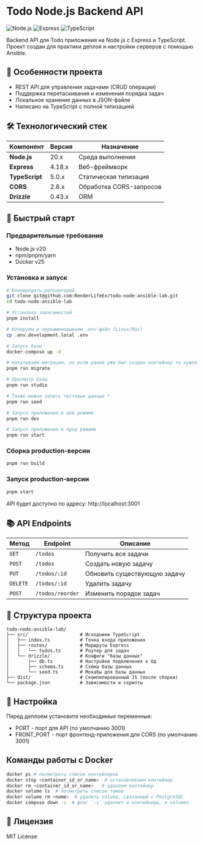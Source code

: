 # Todo Node.js Backend API

![Node.js](https://img.shields.io/badge/Node.js-20-339933?style=for-the-badge&logo=nodedotjs&logoColor=white)
![Express](https://img.shields.io/badge/Express-000000?style=for-the-badge&logo=express&logoColor=white)
![TypeScript](https://img.shields.io/badge/TypeScript-3178C6?style=for-the-badge&logo=typescript&logoColor=white)

Backend API для Todo приложения на Node.js с Express и TypeScript. Проект создан для практики деплоя и настройки серверов с помощью Ansible.

## 📌 Особенности проекта

- REST API для управления задачами (CRUD операции)
- Поддержка перетаскивания и изменения порядка задач
- Локальное хранение данных в JSON-файле
- Написано на TypeScript с полной типизацией

## 🛠 Технологический стек

| Компонент                 | Версия   | Назначение                          |
|---------------------------|----------|-------------------------------------|
| **Node.js**               | 20.x     | Среда выполнения                    |
| **Express**               | 4.18.x   | Веб-фреймворк                       |
| **TypeScript**            | 5.0.x    | Статическая типизация               |
| **CORS**                  | 2.8.x    | Обработка CORS-запросов             |
| **Drizzle**               | 0.43.x   | ORM                                 |

## 🚀 Быстрый старт

### Предварительные требования
- Node.js v20
- npm/pnpm/yarn
- Docker v25

### Установка и запуск
```bash
# Клонировать репозиторий
git clone git@github.com:RenderLifeEx/todo-node-ansible-lab.git
cd todo-node-ansible-lab

# Установка зависимостей
pnpm install

# Копируем и переименовываем .env-файл (Linux/Mac)
cp .env.development.local .env

# Запуск базы
docker-compose up -d

# Накатываем миграции, но если ранее уже был создан контейнер то нужно не забыть удалять volume
pnpm run migrate

# Просмотр базы
pnpm run studio

# Также можно залить тестовые данные *
pnpm run seed

# Запуск приложения в дев режиме
pnpm run dev

# Запуск приложения в прод режиме
pnpm run start
```

### Сборка production-версии
```bash
pnpm run build
```

### Запуск production-версии
```bash
pnpm start
```

API будет доступно по адресу: http://localhost:3001

## 📚 API Endpoints

| Метод  | Endpoint           | Описание                          |
|--------|--------------------|-----------------------------------|
| `GET`    | `/todos`           | Получить все задачи              |
| `POST`   | `/todos`           | Создать новую задачу             |
| `PUT`    | `/todos/:id`       | Обновить существующую задачу     |
| `DELETE` | `/todos/:id`       | Удалить задачу                   |
| `POST`   | `/todos/reorder`   | Изменить порядок задач           |

## 📂 Структура проекта
```
todo-node-ansible-lab/
├── src/                   # Исходники TypeScript
│   ├── index.ts           # Точка входа приложения
│   ├── routes/            # Маршруты Express
│   │   └── todos.ts       # Роутер для задач
│   └── drizzle/           # Конфиги "базы данных"
│       ├── db.ts          # Настройки подключения к бд
│       ├── schema.ts      # Схема базы данных
│       └── seed.ts        # Мокабы для базы данных
├── dist/                  # Скомпилированный JS (после сборки)
└── package.json           # Зависимости и скрипты
```

## 🔧 Настройка
Перед деплоем установите необходимые переменные:
- PORT - порт для API (по умолчанию 3001)
- FRONT_PORT - порт фронтенд-приложения для CORS (по умолчанию 3001)

## Команды работы с Docker
```bash
docker ps # посмотреть список контейнеров
docker stop <container_id_or_name>  # останавливаем контейнер
docker rm <container_id_or_name>   # удаляем контейнер
docker volume ls  # посмотреть список томов
docker volume rm <name>  # удалить volume, связанный с PostgreSQL
docker compose down -v  # флаг `-v` удаляет и контейнеры, и volumes
```

## 📜 Лицензия
MIT License